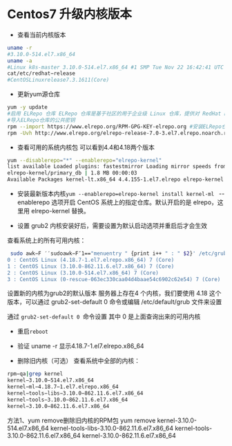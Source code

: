 # Centos7 升级内核版本

+ 查看当前内核版本 

```bash
uname -r
#3.10.0-514.el7.x86_64
uname -a
#Linux k8s-master 3.10.0-514.el7.x86_64 #1 SMP Tue Nov 22 16:42:41 UTC 2016 x86_64 x86_64 x86_64 GNU/Linux
cat/etc/redhat−release
#CentOSLinuxrelease7.3.1611(Core)
```

+ 更新yum源仓库

```bash
yum -y update
#启用 ELRepo 仓库 ELRepo 仓库是基于社区的用于企业级 Linux 仓库，提供对 RedHat Enterprise (RHEL) 和 其他基于 RHEL的 Linux 发行版（CentOS、Scientific、Fedora 等）的支持。 ELRepo 聚焦于和硬件相关的软件包，包括文件系统驱动、显卡驱动、网络驱动、声卡驱动和摄像头驱动等。
#导入ELRepo仓库的公共密钥
rpm --import https://www.elrepo.org/RPM-GPG-KEY-elrepo.org #安装ELRepo仓库的yum源
rpm -Uvh http://www.elrepo.org/elrepo-release-7.0-3.el7.elrepo.noarch.rpm
```
+ 查看可用的系统内核包 可以看到4.4和4.18两个版本

```bash
yum --disablerepo="*" --enablerepo="elrepo-kernel" 
list available Loaded plugins: fastestmirror Loading mirror speeds from cached hostfile elrepo-kernel: mirrors.tuna.tsinghua.edu.cn elrepo-kernel | 2.9 kB 00:00:00
elrepo-kernel/primary_db | 1.8 MB 00:00:03
Available Packages kernel-lt.x86_64 4.4.155-1.el7.elrepo elrepo-kernel kernel-lt-devel.x86_64 4.4.155-1.el7.elrepo elrepo-kernel kernel-lt-doc.noarch 4.4.155-1.el7.elrepo elrepo-kernel kernel-lt-headers.x86_64 4.4.155-1.el7.elrepo elrepo-kernel kernel-lt-tools.x86_64 4.4.155-1.el7.elrepo elrepo-kernel kernel-lt-tools-libs.x86_64 4.4.155-1.el7.elrepo elrepo-kernel kernel-lt-tools-libs-devel.x86_64 4.4.155-1.el7.elrepo elrepo-kernel kernel-ml.x86_64 4.18.7-1.el7.elrepo elrepo-kernel kernel-ml-devel.x86_64 4.18.7-1.el7.elrepo elrepo-kernel kernel-ml-doc.noarch 4.18.7-1.el7.elrepo elrepo-kernel kernel-ml-headers.x86_64 4.18.7-1.el7.elrepo elrepo-kernel kernel-ml-tools.x86_64 4.18.7-1.el7.elrepo elrepo-kernel kernel-ml-tools-libs.x86_64 4.18.7-1.el7.elrepo elrepo-kernel kernel-ml-tools-libs-devel.x86_64 4.18.7-1.el7.elrepo elrepo-kernel perf.x86_64 4.18.7-1.el7.elrepo elrepo-kernel python-perf.x86_64 4.18.7-1.el7.elrepo elrepo-
```

+ 安装最新版本内核`yum --enablerepo=elrepo-kernel install kernel-ml ` --enablerepo 选项开启 CentOS 系统上的指定仓库。默认开启的是 elrepo，这里用 elrepo-kernel 替换。

+ 设置 grub2 内核安装好后，需要设置为默认启动选项并重启后才会生效

查看系统上的所有可用内核：

```bash
 sudo awk−F ′′sudoawk−F″1=="menuentry " {print i++ " : " $2}' /etc/grub2.cfg
0 : CentOS Linux (4.18.7-1.el7.elrepo.x86_64) 7 (Core) 
1 : CentOS Linux (3.10.0-862.11.6.el7.x86_64) 7 (Core) 
2 : CentOS Linux (3.10.0-514.el7.x86_64) 7 (Core) 
3 : CentOS Linux (0-rescue-063ec330caa04d4baae54c6902c62e54) 7 (Core) 
```

设置新的内核为grub2的默认版本 服务器上存在4 个内核，我们要使用 4.18 这个版本，可以通过 grub2-set-default 0 命令或编辑 /etc/default/grub 文件来设置

通过 `grub2-set-default 0 `命令设置 其中 0 是上面查询出来的可用内核

+ 重启`reboot`

+ 验证 uname -r 显示4.18.7-1.el7.elrepo.x86_64 

+ 删除旧内核（可选） 查看系统中全部的内核： 

```bash
rpm−qa|grep kernel
kernel−3.10.0−514.el7.x86_64
kernel−ml−4.18.7−1.el7.elrepo.x86_64
kernel−tools−libs−3.10.0−862.11.6.el7.x86_64
kernel−tools−3.10.0−862.11.6.el7.x86_64
kernel−3.10.0−862.11.6.el7.x86_64
```

  方法1、yum remove删除旧内核的RPM包 yum remove kernel-3.10.0-514.el7.x86_64
  kernel-tools-libs-3.10.0-862.11.6.el7.x86_64
  kernel-tools-3.10.0-862.11.6.el7.x86_64
  kernel-3.10.0-862.11.6.el7.x86_64 

  